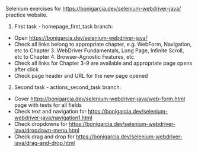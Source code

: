 Selenium exercises for https://bonigarcia.dev/selenium-webdriver-java/ practice website.

1. First task - homepage_first_task branch:
- Open https://bonigarcia.dev/selenium-webdriver-java/
- Check all links belong to appropriate chapter, e.g. WebForm, Navigation, etc to Chapter 3. WebDriver Fundamentals, Long Page, Infinite Scroll, etc to Chapter 4. Browser-Agnostic Features, etc
- Check all links for Chapter 3-9 are available and appropriate page opens after click
- Check page header and URL for the new page opened

2. Second task - actions_second_task branch:
- Cover https://bonigarcia.dev/selenium-webdriver-java/web-form.html page with tests for all fields
- Check text and navigation for https://bonigarcia.dev/selenium-webdriver-java/navigation1.html
- Check dropdowns for https://bonigarcia.dev/selenium-webdriver-java/dropdown-menu.html
- Check drag and drop for https://bonigarcia.dev/selenium-webdriver-java/drag-and-drop.html
